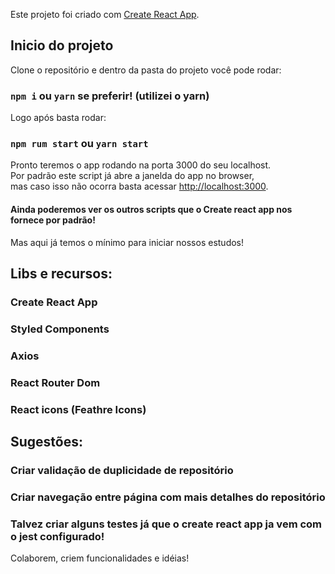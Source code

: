 Este projeto foi criado com [Create React App](https://github.com/facebook/create-react-app).

## Inicio do projeto

Clone o repositório e dentro da pasta do projeto você pode rodar:

### `npm i` ou `yarn` se preferir! (utilizei o yarn)

Logo após basta rodar:

### `npm rum start` ou `yarn start`

Pronto teremos o app rodando na porta 3000 do seu localhost.<br />
Por padrão este script já abre a janelda do app no browser,<br />
mas caso isso não ocorra basta acessar [http://localhost:3000](http://localhost:3000).

#### Ainda poderemos ver os outros scripts que o Create react app nos fornece por padrão!

Mas aqui já temos o mínimo para iniciar nossos estudos!

## Libs e recursos:

### Create React App

### Styled Components

### Axios

### React Router Dom

### React icons (Feathre Icons)

## Sugestões:

### Criar validação de duplicidade de repositório

### Criar navegação entre página com mais detalhes do repositório

### Talvez criar alguns testes já que o create react app ja vem com o jest configurado!

Colaborem, criem funcionalidades e idéias!
